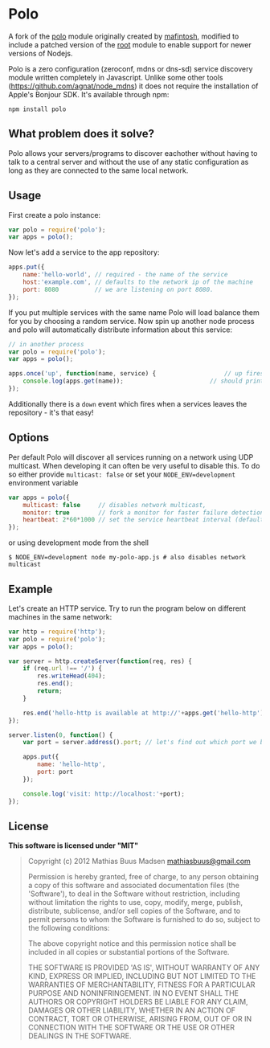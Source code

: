 # Polo

A fork of the [polo](https://github.com/mafintosh/polo) module originally created by [mafintosh](https://github.com/mafintosh), modified to include a patched version of the [root](https://github.com/mafintosh/root) module to enable support for newer versions of Nodejs.

Polo is a zero configuration (zeroconf, mdns or dns-sd) service discovery module written completely in Javascript. Unlike some other tools (https://github.com/agnat/node_mdns) it does not require the installation of Apple's Bonjour SDK.
It's available through npm:

	npm install polo

## What problem does it solve?

Polo allows your servers/programs to discover eachother without having to talk to a central server and
without the use of any static configuration as long as they are connected to the same local network.

## Usage

First create a polo instance:

``` js
var polo = require('polo');
var apps = polo();
```

Now let's add a service to the app repository:

``` js
apps.put({
	name:'hello-world', // required - the name of the service
	host:'example.com', // defaults to the network ip of the machine
	port: 8080          // we are listening on port 8080.
});
```

If you put multiple services with the same name Polo will load balance them for you by choosing a random service.
Now spin up another node process and polo will automatically distribute information about this service:

``` js
// in another process
var polo = require('polo');
var apps = polo();

apps.once('up', function(name, service) {                   // up fires everytime some service joins
	console.log(apps.get(name));                        // should print out the joining service, e.g. hello-world
});
```

Additionally there is a `down` event which fires when a services leaves the repository - it's that easy!

## Options

Per default Polo will discover all services running on a network using UDP multicast.
When developing it can often be very useful to disable this. To do so either provide `multicast: false` or set your `NODE_ENV=development` environment variable

``` js
var apps = polo({
	multicast: false     // disables network multicast,
	monitor: true        // fork a monitor for faster failure detection,
	heartbeat: 2*60*1000 // set the service heartbeat interval (defaults to 2min)
});
```

or using development mode from the shell

	$ NODE_ENV=development node my-polo-app.js # also disables network multicast

## Example

Let's create an HTTP service. Try to run the program below on different machines in the same network:

``` js
var http = require('http');
var polo = require('polo');
var apps = polo();

var server = http.createServer(function(req, res) {
	if (req.url !== '/') {
		res.writeHead(404);
		res.end();
		return;
	}

	res.end('hello-http is available at http://'+apps.get('hello-http').address);
});

server.listen(0, function() {
	var port = server.address().port; // let's find out which port we binded to

	apps.put({
		name: 'hello-http',
		port: port
	});

	console.log('visit: http://localhost:'+port);
});
```

## License

**This software is licensed under "MIT"**

> Copyright (c) 2012 Mathias Buus Madsen <mathiasbuus@gmail.com>
>
> Permission is hereby granted, free of charge, to any person obtaining a copy of this software and associated documentation files (the 'Software'), to deal in the Software without restriction, including without limitation the rights to use, copy, modify, merge, publish, distribute, sublicense, and/or sell copies of the Software, and to permit persons to whom the Software is furnished to do so, subject to the following conditions:
>
> The above copyright notice and this permission notice shall be included in all copies or substantial portions of the Software.
>
> THE SOFTWARE IS PROVIDED 'AS IS', WITHOUT WARRANTY OF ANY KIND, EXPRESS OR IMPLIED, INCLUDING BUT NOT LIMITED TO THE WARRANTIES OF MERCHANTABILITY, FITNESS FOR A PARTICULAR PURPOSE AND NONINFRINGEMENT. IN NO EVENT SHALL THE AUTHORS OR COPYRIGHT HOLDERS BE LIABLE FOR ANY CLAIM, DAMAGES OR OTHER LIABILITY, WHETHER IN AN ACTION OF CONTRACT, TORT OR OTHERWISE, ARISING FROM, OUT OF OR IN CONNECTION WITH THE SOFTWARE OR THE USE OR OTHER DEALINGS IN THE SOFTWARE.
